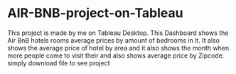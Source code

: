 # AIR-BNB-project-on-Tableau
This project is made by me on Tableau Desktop.
This Dashboard shows the Air BnB hotels rooms average prices by amount of bedrooms in it. It also shows the average price of hotel by area and it also shows the month when more people come to visit their and also shows average price by Zipcode.
simply download file to see project
